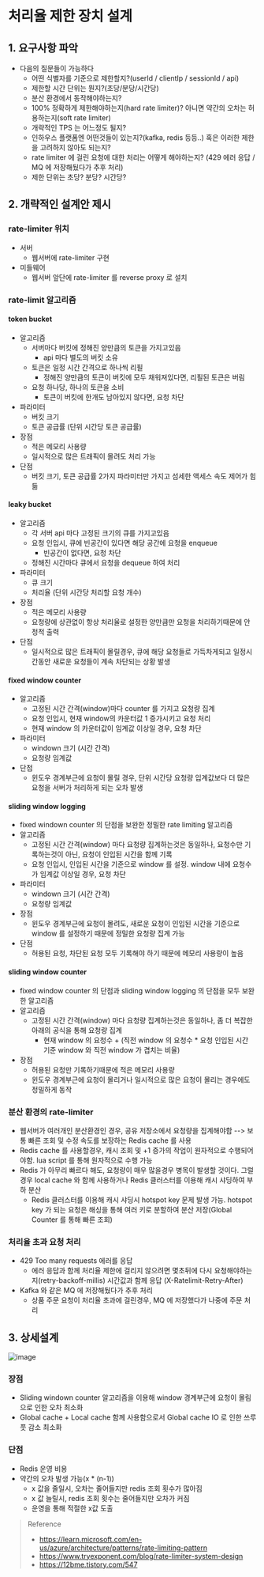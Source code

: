 # 처리율 제한 장치 설계

## 1. 요구사항 파악
* 다음의 질문들이 가능하다
  * 어떤 식별자를 기준으로 제한할지?(userId / clientIp / sessionId / api)
  * 제한할 시간 단위는 뭔지?(초당/분당/시간당)
  * 분산 환경에서 동작해야하는지?
  * 100% 정확하게 제한해야하는지(hard rate limiter)? 아니면 약간의 오차는 허용하는지(soft rate limiter)
  * 개략적인 TPS 는 어느정도 될지?
  * 인하우스 플랫폼엔 어떤것들이 있는지?(kafka, redis 등등..) 혹은 이러한 제한을 고려하지 않아도 되는지?
  * rate limiter 에 걸린 요청에 대한 처리는 어떻게 해야하는지? (429 에러 응답 / MQ 에 저장해뒀다가 추후 처리)
  * 제한 단위는 초당? 분당? 시간당?

## 2. 개략적인 설계안 제시
### rate-limiter 위치
* 서버
  * 웹서버에 rate-limiter 구현
* 미들웨어
  * 웹서버 앞단에 rate-limiter 를 reverse proxy 로 설치 

### rate-limit 알고리즘
#### token bucket
* 알고리즘
  * 서버마다 버킷에 정해진 양만큼의 토큰을 가지고있음
    * api 마다 별도의 버킷 소유
  * 토큰은 일정 시간 간격으로 하나씩 리필
    * 정해진 양만큼의 토큰이 버킷에 모두 채워져있다면, 리필된 토큰은 버림
  * 요청 하나당, 하나의 토큰을 소비
    * 토큰이 버킷에 한개도 남아있지 않다면, 요청 차단
* 파라미터
  * 버킷 크기
  * 토큰 공급률 (단위 시간당 토큰 공급률)
* 장점
  * 적은 메모리 사용량
  * 일시적으로 많은 트래픽이 몰려도 처리 가능
* 단점
  * 버킷 크기, 토큰 공급률 2가지 파라미터만 가지고 섬세한 액세스 속도 제어가 힘듦

#### leaky bucket
* 알고리즘
  * 각 서버 api 마다 고정된 크기의 큐를 가지고있음
  * 요청 인입시, 큐에 빈공간이 있다면 해당 공간에 요청을 enqueue
    * 빈공간이 없다면, 요청 차단
  * 정해진 시간마다 큐에서 요청을 dequeue 하여 처리
* 파라미터
  * 큐 크기
  * 처리율 (단위 시간당 처리할 요청 개수)
* 장점
  * 적은 메모리 사용량
  * 요청량에 상관없이 항상 처리율로 설정한 양만큼만 요청을 처리하기때문에 안정적 출력
* 단점
  * 일시적으로 많은 트래픽이 몰릴경우, 큐에 해당 요청들로 가득차게되고 일정시간동안 새로운 요청들이 계속 차단되는 상황 발생

#### fixed window counter
* 알고리즘
  * 고정된 시간 간격(window)마다 counter 를 가지고 요청량 집계
  * 요청 인입시, 현재 window의 카운터값 1 증가시키고 요청 처리
  * 현재 window 의 카운터값이 임계값 이상일 경우, 요청 차단
* 파라미터
  * windown 크기 (시간 간격)
  * 요청량 임계값
* 단점
  * 윈도우 경계부근에 요청이 몰릴 경우, 단위 시간당 요청량 입계값보다 더 많은 요청을 서버가 처리하게 되는 오차 발생

#### sliding window logging
* fixed windown counter 의 단점을 보완한 정밀한 rate limiting 알고리즘
* 알고리즘
  * 고정된 시간 간격(window) 마다 요청량 집계하는것은 동일하나, 요청수만 기록하는것이 아닌, 요청이 인입된 시간을 함께 기록
  * 요청 인입시, 인입된 시간을 기준으로 window 를 설정. window 내에 요청수가 임계값 이상일 경우, 요청 차단
* 파라미터
  * windown 크기 (시간 간격)
  * 요청량 임계값
* 장점
  * 윈도우 경계부근에 요청이 몰려도, 새로운 요청이 인입된 시간을 기준으로 window 를 설정하기 때문에 정밀한 요청량 집계 가능
* 단점
  * 허용된 요청, 차단된 요청 모두 기록해야 하기 때문에 메모리 사용량이 높음

#### sliding window counter
* fixed window counter 의 단점과 sliding window logging 의 단점을 모두 보완한 알고리즘
* 알고리즘
  * 고정된 시간 간격(window) 마다 요청량 집계하는것은 동일하나, 좀 더 복잡한 아래의 공식을 통해 요청량 집계
    * 현재 window 의 요청수 + (직전 window 의 요청수 * 요청 인입된 시간 기준 window 와 직전 window 가 겹치는 비율)
* 장점
  * 허용된 요청만 기록하기때문에 적은 메모리 사용량
  * 윈도우 경계부근에 요청이 몰리거나 일시적으로 많은 요청이 몰리는 경우에도 정밀하게 동작

### 분산 환경의 rate-limiter
* 웹서버가 여러개인 분산환경인 경우, 공유 저장소에서 요청량을 집계해야함 --> 보통 빠른 조회 및 수정 속도를 보장하는 Redis cache 를 사용 
* Redis cache 를 사용할경우, 캐시 조회 및 +1 증가의 작업이 원자적으로 수행되어야함. lua script 를 통해 원자적으로 수행 가능
* Redis 가 아무리 빠르다 해도, 요청량이 매우 많을경우 병목이 발생할 것이다. 그럴경우 local cache 와 함께 사용하거나 Redis 클러스터를 이용해 캐시 샤딩하여 부하 분산
  * Redis 클러스터를 이용해 캐시 샤딩시 hotspot key 문제 발생 가능. hotspot key 가 되는 요청은 해싱을 통해 여러 키로 분할하여 분산 저장(Global Counter 를 통해 빠른 조회)

### 처리율 초과 요청 처리
* 429 Too many requests 에러를 응답
  * 에러 응답과 함께 처리율 제한에 걸리지 않으려면 몇초뒤에 다시 요청해야하는지(retry-backoff-millis) 시간값과 함께 응답 (X-Ratelimit-Retry-After)
* Kafka 와 같은 MQ 에 저장해뒀다가 추후 처리
  * 상품 주문 요청이 처리율 초과에 걸린경우, MQ 에 저장했다가 나중에 주문 처리

## 3. 상세설계

![image](https://github.com/user-attachments/assets/9e3b469e-d2ce-4b20-87cc-c06fdc1b5558)

### 장점
* Sliding windown counter 알고리즘을 이용해 window 경계부근에 요청이 몰림으로 인한 오차 최소화
* Global cache + Local cache 함께 사용함으로서 Global cache IO 로 인한 쓰루풋 감소 최소화

### 단점
* Redis 운영 비용
* 약간의 오차 발생 가능(x * (n-1))
  * x 값을 줄일시, 오차는 줄어들지만 redis 조회 횟수가 많아짐
  * x 값 늘릴시, redis 조회 횟수는 줄어들지만 오차가 커짐
  * 운영을 통해 적절한 x값 도출


> Reference
> * https://learn.microsoft.com/en-us/azure/architecture/patterns/rate-limiting-pattern
> * https://www.tryexponent.com/blog/rate-limiter-system-design
> * https://12bme.tistory.com/547
